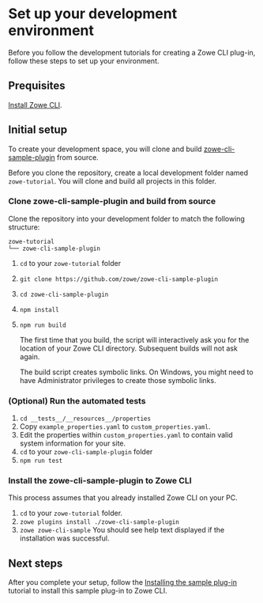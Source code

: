 # Set up your development environment
Before you follow the development tutorials for creating a Zowe CLI plug-in, follow these steps to set up your environment.

## Prequisites
[Install Zowe CLI](https://zowe.github.io/docs-site/user-guide/cli-installcli.html#methods-to-install-zowe-cli).

## Initial setup 
To create your development space, you will clone and build [zowe-cli-sample-plugin]() from source.

Before you clone the repository, create a local development folder named `zowe-tutorial`. You will clone and build all projects in this folder.

### Clone zowe-cli-sample-plugin and build from source
Clone the repository into your development folder to match the following structure:
```
zowe-tutorial
└── zowe-cli-sample-plugin
```

1. `cd` to your `zowe-tutorial` folder
2. `git clone https://github.com/zowe/zowe-cli-sample-plugin`
3. `cd zowe-cli-sample-plugin`
4. `npm install`
5. `npm run build`

    The first time that you build, the script will interactively ask you for the location of your Zowe CLI directory. Subsequent builds will not ask again.
    
    The build script creates symbolic links. On Windows, you might need to have Administrator privileges to create those symbolic links.

### (Optional) Run the automated tests
1. `cd __tests__/__resources__/properties`
2. Copy `example_properties.yaml` to `custom_properties.yaml`.
3. Edit the properties within `custom_properties.yaml` to contain valid system information for your site.
4. `cd` to your `zowe-cli-sample-plugin` folder
5. `npm run test`


### Install the zowe-cli-sample-plugin to Zowe CLI
This process assumes that you already installed Zowe CLI on your PC.
1. `cd` to your `zowe-tutorial` folder.
2. `zowe plugins install ./zowe-cli-sample-plugin`
3. `zowe zowe-cli-sample`
   You should see help text displayed if the installation was successful.

## Next steps
After you complete your setup, follow the [Installing the sample plug-in](cli-installing-sample-plugin.md) tutorial to install this sample plug-in to Zowe CLI.
